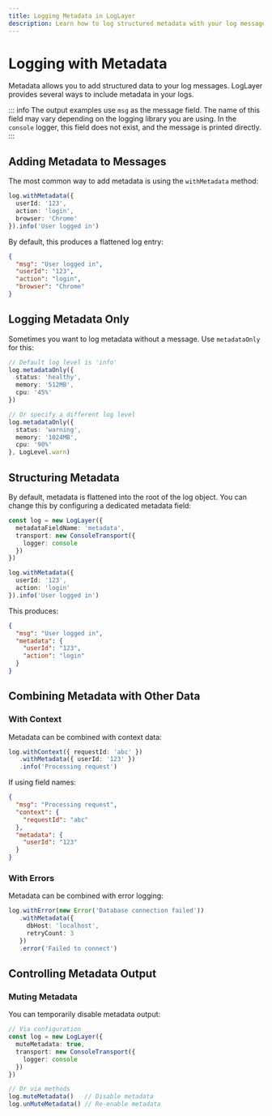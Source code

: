 ```yaml
---
title: Logging Metadata in LogLayer
description: Learn how to log structured metadata with your log messages in LogLayer
---
```


# Logging with Metadata

Metadata allows you to add structured data to your log messages. LogLayer provides several ways to include metadata in your logs.

::: info
The output examples use `msg` as the message field. The name of this field may vary depending on the logging library you are using.
In the `console` logger, this field does not exist, and the message is printed directly.
:::

## Adding Metadata to Messages

The most common way to add metadata is using the `withMetadata` method:

```typescript
log.withMetadata({ 
  userId: '123',
  action: 'login',
  browser: 'Chrome'
}).info('User logged in')
```

By default, this produces a flattened log entry:
```json
{
  "msg": "User logged in",
  "userId": "123",
  "action": "login",
  "browser": "Chrome"
}
```

## Logging Metadata Only

Sometimes you want to log metadata without a message. Use `metadataOnly` for this:

```typescript
// Default log level is 'info'
log.metadataOnly({
  status: 'healthy',
  memory: '512MB',
  cpu: '45%'
})

// Or specify a different log level
log.metadataOnly({
  status: 'warning',
  memory: '1024MB',
  cpu: '90%'
}, LogLevel.warn)
```

## Structuring Metadata

By default, metadata is flattened into the root of the log object. You can change this by configuring a dedicated metadata field:

```typescript
const log = new LogLayer({
  metadataFieldName: 'metadata',
  transport: new ConsoleTransport({
    logger: console
  })
})

log.withMetadata({
  userId: '123',
  action: 'login'
}).info('User logged in')
```

This produces:
```json
{
  "msg": "User logged in",
  "metadata": {
    "userId": "123",
    "action": "login"
  }
}
```

## Combining Metadata with Other Data

### With Context

Metadata can be combined with context data:

```typescript
log.withContext({ requestId: 'abc' })
   .withMetadata({ userId: '123' })
   .info('Processing request')
```

If using field names:
```json
{
  "msg": "Processing request",
  "context": {
    "requestId": "abc"
  },
  "metadata": {
    "userId": "123"
  }
}
```

### With Errors

Metadata can be combined with error logging:

```typescript
log.withError(new Error('Database connection failed'))
   .withMetadata({ 
     dbHost: 'localhost',
     retryCount: 3
   })
   .error('Failed to connect')
```

## Controlling Metadata Output

### Muting Metadata

You can temporarily disable metadata output:

```typescript
// Via configuration
const log = new LogLayer({
  muteMetadata: true,
  transport: new ConsoleTransport({
    logger: console
  })
})

// Or via methods
log.muteMetadata()   // Disable metadata
log.unMuteMetadata() // Re-enable metadata
```
